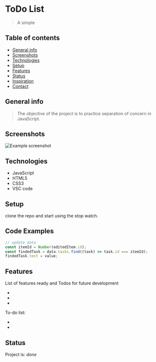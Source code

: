 # ToDo List

> A simple

## Table of contents

- [General info](#general-info)
- [Screenshots](#screenshots)
- [Technologies](#technologies)
- [Setup](#setup)
- [Features](#features)
- [Status](#status)
- [Inspiration](#inspiration)
- [Contact](#contact)

## General info

> The objective of the project is to practice separation of concern in
> JavaScript.

## Screenshots

![Example screenshot]()

## Technologies

- JavaScript
- HTML5
- CSS3
- VSC code

## Setup

clone the repo and start using the stop watch.

## Code Examples

```js
// update data
const itemId = Number(editedItem.id);
const findedTask = data.tasks.find((task) => task.id === itemId);
findedTask.text = value;
```

## Features

List of features ready and Todos for future development

-
-
-

To-do list:

-
-

## Status

Project is: _done_
